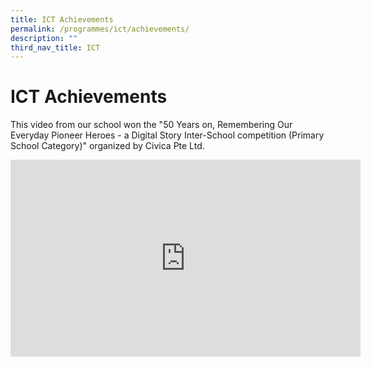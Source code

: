 ```yaml
---
title: ICT Achievements
permalink: /programmes/ict/achievements/
description: ""
third_nav_title: ICT
---
```

ICT Achievements
================

  

This video from our school won the "50 Years on, Remembering Our Everyday Pioneer Heroes - a Digital Story Inter-School competition (Primary School Category)" organized by Civica Pte Ltd.

<iframe width="560" height="315" src="https://www.youtube.com/embed/pd_4iy1AmgA" title="Winning Entry (Civica’s Digital Story Competition) - Qifa Primary School, Singapore" frameborder="0" allow="accelerometer; autoplay; clipboard-write; encrypted-media; gyroscope; picture-in-picture" allowfullscreen=""></iframe>